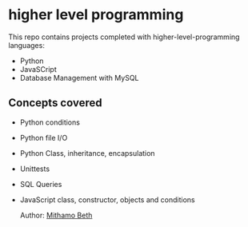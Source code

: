 # higher level programming
This repo contains projects completed with higher-level-programming languages:
* Python
* JavaSCript
* Database Management with MySQL
  

## Concepts covered
* Python conditions
* Python file I/O
* Python Class, inheritance, encapsulation
* Unittests
* SQL Queries
* JavaScript class, constructor, objects and conditions

  Author:
  [Mithamo Beth](https://github.com/Mythamor#hi-there-)
